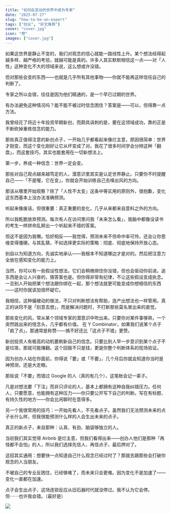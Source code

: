 ```yaml
---
title: "如何在变动的世界中成为专家"
date: "2025-07-27"
slug: "how-to-be-an-expert"
tags: ["创业", "好文推荐"]
cover: "cover.jpg"
icon: "😎"
images: ["cover.jpg"]
---
```

如果这世界是静止不变的，我们对观念的信心就能一路线性上升。某个想法经得起越多样、越严格的考验，就越可能是真的。许多人其实默默相信这一点——对「人性」这种变化不大的领域来说，这么想或许没错。



但对那些会变的东西——也就是几乎所有其他事物——你就不能再这样信任自己的判断了。



专家之所以会错，往往是因为他们精通的，是一个早已过期的世界。



有办法避免这种情况吗？能不能不被过时信念困住？答案是——可以，但得靠一点方法。



我曾经花了将近十年投资早期新创，而颇具讽刺的是，要在这领域成功，靠的正是不断砍掉重练信念的能力。



那些真正值得注意的新创点子，一开始几乎都看起来像烂主意，原因很简单：世界才刚变，而这个变化刚好让它从坏变成了对。我花了很多时间学会分辨这种「翻盘」，而这套技巧，其实也能套用在一切新想法上。



第一步，养成一种信念：世界一定会变。



那些对自己观点越来越笃定的人，潜意识里其实是认定世界静止。只要你不时提醒自己——「不是喔，它在变」，你就会开始训练自己去嗅出风的方向。



那该从哪里开始观察？除了「人性不太变」这条中等实用的原则外，很抱歉，变化这东西基本上没办法准确预测。



听起来像废话，但很重要：真正重要的变化，几乎从来都来自意料之外的方向。



所以我乾脆放弃预测。每次有人在访问里问我「未来怎么看」，我脑中都像没读书的考生一样拼命乱掰出一个听起来不错的答案。



但这不是因为我懒。恰好相反——我觉得，预测未来不但命中率可怜，还会让你思维变得僵硬。与其乱猜，不如选择更实际的策略：彻底、彻底地保持开放心态。



别自以为知道方向，先诚实地承认——我根本不知道哪边才是对的。然后把注意力全放在感知变化的能力上。



当然，你可以有一些假设性想法。它们会稍微绑住你没错，但也会驱动你前进。追东西是会让人兴奋的，猜答案也是。但你得非常有纪律，不让这些假设变成执念。
一旦别人开始把某个想法跟你绑在一起，那个想法就更可能变成你想相信的东西——这时你就该加倍怀疑它。



我相信，这种偏被动的做法，不只对判断想法有帮助，连产出想法也一样管用。真正的诀窍不是「刻意去想」，而是解决问题时，不打断那些莫名冒出来的直觉。



那些变化的风，常从某个领域专家的潜意识中吹出来。只要你对某件事够熟，一个突然跳出来的怪念头，几乎都有价值。
在 Y Combinator，如果我们说某个点子「疯了点」，那通常是称赞——搞不好还比「这点子不错」更赞。



新创投资人有极高的动机要刷新自己的信念。只要比别人早一步意识到某个点子不是垃圾，那就可能赚翻。这个回报不只是钱，更是你整个判断体系的现场验证。



因为创办人站在你面前，你得说「要」或「不要」，几个月后你就会知道你当时是神预测，还是大走眼。



那些说「不要」而错过 Google 的人（真的有几个），这笔帐会记一辈子。



凡是对想法要「下注」而非只评论的人，基本上都拥有这种自我纠错压力。任何人，只要愿意，也能拥有这种压力——你只要公开写下自己的判断。写在有标题、有持久性的地方——你会比闲聊时在意得多。



另一个我很常用的技巧：一开始先看人，不先看点子。虽然我们无法预测未来的点子长什么样，但我很能预测什么样的人会生出未来的点子。



真正的新点子，来自那种：认真、有劲、脑袋够独立的人。



当初我们其实觉得 Airbnb 是烂主意，但我们看得出来——创办人他们是那种「再怪都不会怕」的人，所以我们选择先信人、再信点子，最后押对了。



这招其实通用：想要快一点知道自己什么观念已经过时了？那就去跟那些会打破你观念的人当朋友。



不被自己的专业反困住，已经够难了，而未来只会更难。因为变化不是加速了——变化一直都在加速。



点子会生出点子，这场连锁反应从旧石器时代就没停过。我不认为它会停。
但⋯⋯也许我会错。（最好是）




![](https://prod-files-secure.s3.us-west-2.amazonaws.com/112d0858-5090-4d34-a606-b75eb8d65fd2/46476355-9cf3-4e99-9b7a-3531bc426380/1000202064.png?X-Amz-Algorithm=AWS4-HMAC-SHA256&X-Amz-Content-Sha256=UNSIGNED-PAYLOAD&X-Amz-Credential=ASIAZI2LB466RMSFFSVP%2F20250728%2Fus-west-2%2Fs3%2Faws4_request&X-Amz-Date=20250728T180559Z&X-Amz-Expires=3600&X-Amz-Security-Token=IQoJb3JpZ2luX2VjEGoaCXVzLXdlc3QtMiJGMEQCIAzBxG0YdiS5318eOvaGL7c7OVv%2Ffy%2FpIvDmx8r44ocSAiAOpaWaldEHrtd%2BLWAMW2JQAIjcLoCfP4Ji3WDlOFT3diqIBAiT%2F%2F%2F%2F%2F%2F%2F%2F%2F%2F8BEAAaDDYzNzQyMzE4MzgwNSIMBcShoYrsnbQVg6eKKtwDAgEjzlLbFVojcL0uQRheV2RtDxiI7UKB5mROvPx9pEO1ZGa8wYoU0SurQAqsFz9bbMjKHmAS%2FDnJmB54bn9WkXnDIK8WDa%2FxLHKJX7%2FeOLejhzxMdcmCYj3pwFiVlgIH%2BliqMHP%2FNgcsZE%2Fdqo9exRqlknyCj%2Bu%2BdDTshCFXYx9hWoOwQVBXgb6HQcxLb5SlZ2%2F2FHEyoxn%2BJYjB9qEQUCChEz2g0JIVd0ALYCAyNopEGVU7jUwRD%2Fwc0JBwKhy0imgDnBB4YARYb%2FFw7ofsYyruCXj2w3m1lXBJ4qF2UHWxf7U4vHEhfhOgmjj8eqJipSbM3kN7YLuSxYZAnB5%2FxWvMQ9uNr5reCVxNisVgcg28ukcQXaIoSrXXJ4yx8%2B3R%2FarqK%2B51X7w%2BjI6%2BpC8Nh3dmA%2FpDbC7uj8w4lFmBUeEo9XQvMUx%2B%2FnvAS8ZFHmGf00XmQG%2Fqy5qpHXY58QpXS%2FYIHhzMYh153dPhcL6%2F6f1VoGDPFUJ72LPVfVtILKedEmhfkh22DjT%2B2JRpCeyoAz2uc4N0X54gp3ruAaWGqlROjkQRrA3JWjsbA2IYSsrim%2FJF77xL5nxfMlvSiYYKYI6fBdeJriKtAYWzYj2oyFWy7Zbe7SOtComg1QYw3vGexAY6pgFY9VXmbHbjs8VgmGsRRDqDfOC1blVig5yUUFmkyQT9pU0KeCBU06fJ3Vpst%2BGjEMzraSefZmRDe2fj1MpIxuUj9btSi3kmovdtuGu8RquF3B2mvWRwUlVBYN%2FrEGBkECSM%2F2y0K1xMmSqtkTebIPGqZaLP6spSl%2BHrk9r%2Bg8KF8DonDID0bSV5wgOoHlf98ayDB4x%2Fgzq0oIsn56a37E6zZBGU3rvN&X-Amz-Signature=d0cf691729e810c32596bf99dececf8fee9083f8d22080b6284491ef51d5b590&X-Amz-SignedHeaders=host&x-amz-checksum-mode=ENABLED&x-id=GetObject)

